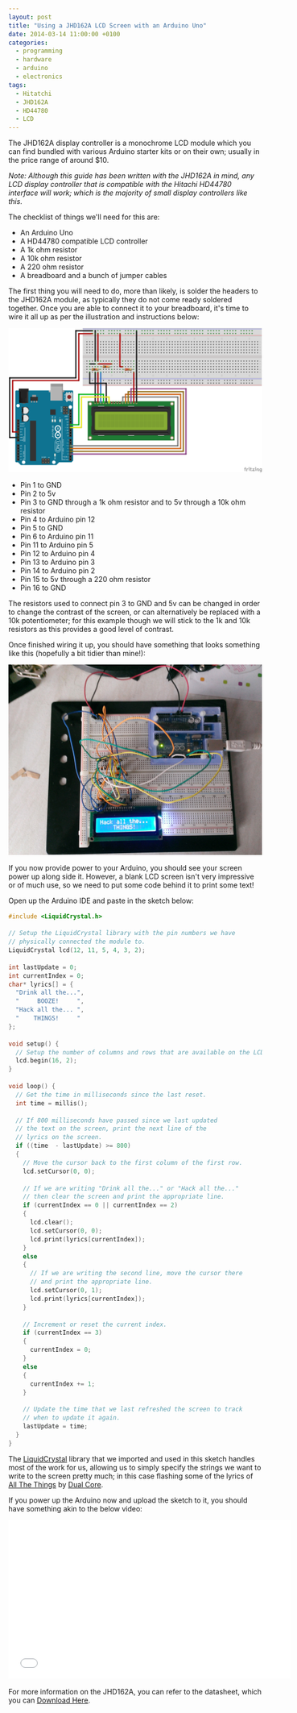 ```yaml
---
layout: post
title: "Using a JHD162A LCD Screen with an Arduino Uno"
date: 2014-03-14 11:00:00 +0100
categories:
  - programming
  - hardware
  - arduino
  - electronics
tags:
  - Hitatchi
  - JHD162A
  - HD44780
  - LCD
---
```

The JHD162A display controller is a monochrome LCD module which you can find bundled with various Arduino starter kits or on their own; usually in the price range of around $10.

*Note: Although this guide has been written with the JHD162A in mind, any LCD display controller that is compatible with the Hitachi HD44780 interface will work; which is the majority of small display controllers like this.*

The checklist of things we'll need for this are:

*    An Arduino Uno
*    A HD44780 compatible LCD controller
*    A 1k ohm resistor
*    A 10k ohm resistor
*    A 220 ohm resistor
*    A breadboard and a bunch of jumper cables

The first thing you will need to do, more than likely, is solder the headers to the JHD162A module, as typically they do not come ready soldered together. Once you are able to connect it to your breadboard, it's time to wire it all up as per the illustration and instructions below:

![](/assets/images/using-a-jhd162a-lcd-screen-with-an-arduino-uno/illustration.png)

*    Pin 1 to GND
*    Pin 2 to 5v
*    Pin 3 to GND through a 1k ohm resistor and to 5v through a 10k ohm resistor
*    Pin 4 to Arduino pin 12
*    Pin 5 to GND
*    Pin 6 to Arduino pin 11
*    Pin 11 to Arduino pin 5
*    Pin 12 to Arduino pin 4
*    Pin 13 to Arduino pin 3
*    Pin 14 to Arduino pin 2
*    Pin 15 to 5v through a 220 ohm resistor
*    Pin 16 to GND

The resistors used to connect pin 3 to GND and 5v can be changed in order to change the contrast of the screen, or can alternatively be replaced with a 10k potentiometer; for this example though we will stick to the 1k and 10k resistors as this provides a good level of contrast.

Once finished wiring it up, you should have something that looks something like this (hopefully a bit tidier than mine!):

![](/assets/images/using-a-jhd162a-lcd-screen-with-an-arduino-uno/WP_20140309_011.jpg)

If you now provide power to your Arduino, you should see your screen power up along side it. However, a blank LCD screen isn't very impressive or of much use, so we need to put some code behind it to print some text!

Open up the Arduino IDE and paste in the sketch below:

```cpp
#include <LiquidCrystal.h>

// Setup the LiquidCrystal library with the pin numbers we have
// physically connected the module to.
LiquidCrystal lcd(12, 11, 5, 4, 3, 2);

int lastUpdate = 0;
int currentIndex = 0;
char* lyrics[] = {
  "Drink all the...",
  "     BOOZE!     ",
  "Hack all the... ",
  "    THINGS!     "
};

void setup() {
  // Setup the number of columns and rows that are available on the LCD.
  lcd.begin(16, 2);
}

void loop() {
  // Get the time in milliseconds since the last reset.
  int time = millis();

  // If 800 milliseconds have passed since we last updated
  // the text on the screen, print the next line of the
  // lyrics on the screen.
  if ((time  - lastUpdate) >= 800)
  {
    // Move the cursor back to the first column of the first row.
    lcd.setCursor(0, 0);

    // If we are writing "Drink all the..." or "Hack all the..."
    // then clear the screen and print the appropriate line.
    if (currentIndex == 0 || currentIndex == 2)
    {
      lcd.clear();
      lcd.setCursor(0, 0);
      lcd.print(lyrics[currentIndex]);
    }
    else
    {
      // If we are writing the second line, move the cursor there
      // and print the appropriate line.
      lcd.setCursor(0, 1);
      lcd.print(lyrics[currentIndex]);
    }

    // Increment or reset the current index.
    if (currentIndex == 3)
    {
      currentIndex = 0;
    }
    else
    {
      currentIndex += 1;
    }

    // Update the time that we last refreshed the screen to track
    // when to update it again.
    lastUpdate = time;
  }
}
```

The [LiquidCrystal](http://arduino.cc/en/Reference/LiquidCrystal#.UyNz4fl_tco) library that we imported and used in this sketch handles most of the work for us, allowing us to simply specify the strings we want to write to the screen pretty much; in this case flashing some of the lyrics of [All The Things](https://www.youtube.com/watch?v=FoUWHfh733Y) by [Dual Core](http://dualcoremusic.com/).

If you power up the Arduino now and upload the sketch to it, you should have something akin to the below video:

<iframe width="560" height="315" src="//www.youtube.com/embed/aZWGzwB9rus?rel=0" frameborder="0" allowfullscreen></iframe>

For more information on the JHD162A, you can refer to the datasheet, which you can [Download Here](https://mega.co.nz/#!fQtD2RiR!ThyFVGksWfBdmn9NLmn4pAhfZAXcNFd4QGqWnIhQ_5U).
